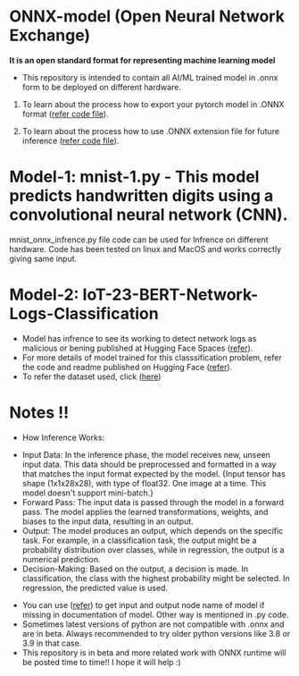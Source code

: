 # ONNX-model (Open Neural Network Exchange) 

**It is an open standard format for representing machine learning model**

- This repository is intended to contain all AI/ML trained model in .onnx form to be deployed on different hardware.

1) To learn about the process how to export your pytorch model in .ONNX format ([refer code file](https://github.com/yashika0998/ONNX-model/blob/main/Export_Save_PyTorch_model_into_ONNX_format_.ipynb)).

2) To learn about the process how to use .ONNX extension file for future inference ([refer code file](https://github.com/yashika0998/ONNX-model/blob/main/mnist_onnx_MacOS.py)).

# **Model-1:** mnist-1.py - This model predicts handwritten digits using a convolutional neural network (CNN).

mnist_onnx_infrence.py file code can be used for Infrence on different hardware. Code has been tested on linux and MacOS and works correctly giving same input. 

# **Model-2:** IoT-23-BERT-Network-Logs-Classification

- Model has infrence to see its working to detect network logs as malicious or bening published at Hugging Face Spaces ([refer](https://huggingface.co/spaces/yashika0998/IoT-23-BERT-Network-Logs-Classification)).
- For more details of model trained for this classsification problem, refer the code and readme published on Hugging Face ([refer](https://huggingface.co/yashika0998/IoT-23-BERT-Network-Logs-Classification)).
- To refer the dataset used, click ([here](https://huggingface.co/datasets/yashika0998/iot-23-preprocessed-allcolumns))

# Notes !!

- How Inference Works:
* Input Data: In the inference phase, the model receives new, unseen input data. This data should be preprocessed and formatted in a way that matches the input format expected by the model. {Input tensor has shape (1x1x28x28), with type of float32. One image at a time. This model doesn't support mini-batch.}
* Forward Pass: The input data is passed through the model in a forward pass. The model applies the learned transformations, weights, and biases to the input data, resulting in an output.
* Output: The model produces an output, which depends on the specific task. For example, in a classification task, the output might be a probability distribution over classes, while in regression, the output is a numerical prediction.
* Decision-Making: Based on the output, a decision is made. In classification, the class with the highest probability might be selected. In regression, the predicted value is used.

- You can use ([refer](https://netron.app)) to get input and output node name of model if missing in documentation of model. Other way is mentioned in .py code.
- Sometimes latest versions of python are not compatible with .onnx and are in beta. Always recommended to try older python versions like 3.8 or 3.9 in that case.
- This repository is in beta and more related work with ONNX runtime will be posted time to time!!  I hope it will help :)








